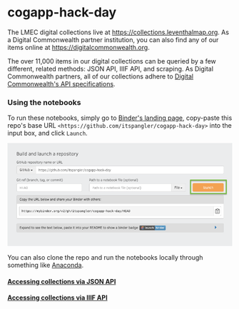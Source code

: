 # cogapp-hack-day

The LMEC digital collections live at <https://collections.leventhalmap.org>. As a Digital Commonwealth partner institution, you can also find any of our items online at <https://digitalcommonwealth.org>.

The over 11,000 items in our digital collections can be queried by a few different, related methods: JSON API, IIIF API, and scraping. As Digital Commonwealth partners, all of our collections adhere to [Digital Commonwealth's API specifications](https://digitalcommonwealth.org).

### Using the notebooks

To run these notebooks, simply go to [Binder's landing page](https://mybinder.org), copy-paste this repo's base URL `<https://github.com/itspangler/cogapp-hack-day>` into the input box, and click `Launch`.

![binder](assets/binder.png)

You can also clone the repo and run the notebooks locally through something like [Anaconda](https://www.anaconda.com/).

#### [Accessing collections via JSON API](/01_json-api.ipynb)
#### [Accessing collections via IIIF API](/02_iiif-api.ipynb)